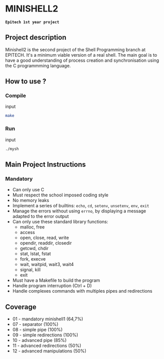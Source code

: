 # MINISHELL2
**`Epitech 1st year project`**

## Project description

Minishell2 is the second project of the Shell Programming branch at EPITECH.
It's a minimum viable version of a real shell.
The main goal is to have a good understanding of process creation and
synchronisation using the C programmming language.

## How to use ?

### Compile
input
```bash
make
```
### Run
input
```bash
./mysh
```

## Main Project Instructions

### Mandatory

- Can only use C
- Must respect the school imposed coding style
- No memory leaks
- Implement a series of builtins: `echo`, `cd`, `setenv`, `unsetenv`, `env`, `exit`
- Manage the errors without using `errno`, by displaying a message adapted
to the error output
- Can only use these standard library functions:
    - malloc, free
    - access
    - open, close, read, write
    - opendir, readdir, closedir
    - getcwd, chdir
    - stat, lstat, fstat
    - fork, execve
    - wait, waitpid, wait3, wait4
    - signal, kill
    - exit
- Must have a Makefile to build the program
- Handle program interruption (Ctrl + D)
- Handle complexes commands with multiples pipes and redirections

## Coverage

- 01 - mandatory minishell1 (64,7%)
- 07 - separator (100%)
- 08 - simple pipe (100%)
- 09 - simple redirections (100%)
- 10 - advanced pipe (85%)
- 11 - advanced redirections (50%)
- 12 - advanced manipulations (50%)
